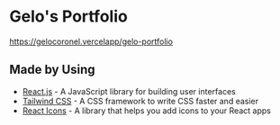 # Gelo's Portfolio

https://gelocoronel.vercelapp/gelo-portfolio

## Made by Using

- [React.js](https://reactjs.org/) - A JavaScript library for building user interfaces
- [Tailwind CSS](https://tailwindcss.com/) - A CSS framework to write CSS faster and easier
- [React Icons](https://react-icons.github.io/react-icons/) - A library that helps you add icons to your React apps

